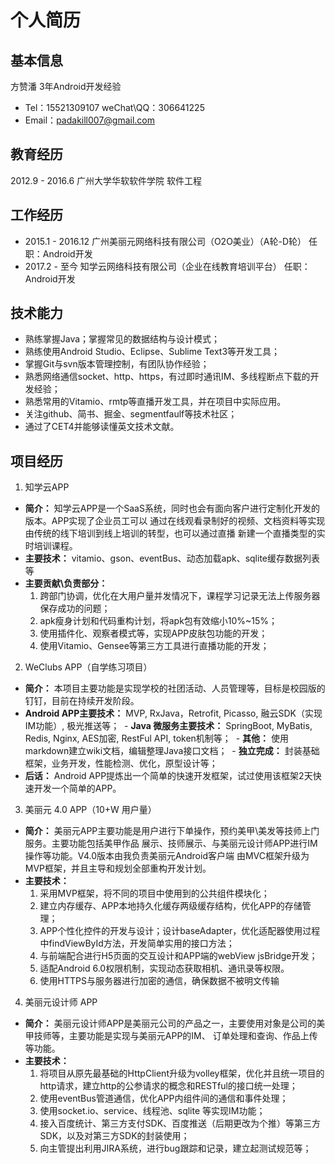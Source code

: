 # 个人简历

## 基本信息
方赞潘 3年Android开发经验
- Tel：15521309107  weChat\QQ：306641225
- Email：padakill007@gmail.com

## 教育经历
2012.9 - 2016.6     广州大学华软软件学院     软件工程

## 工作经历
- 2015.1 - 2016.12 广州美丽元网络科技有限公司（O2O美业）（A轮-D轮）  任职：Android开发
- 2017.2 - 至今 知学云网络科技有限公司（企业在线教育培训平台）  任职：Android开发

## 技术能力
- 熟练掌握Java；掌握常见的数据结构与设计模式；
- 熟练使用Android Studio、Eclipse、Sublime Text3等开发工具；
- 掌握Git与svn版本管理控制，有团队协作经验；
- 熟悉网络通信socket、http、https，有过即时通讯IM、多线程断点下载的开发经验；
- 熟悉常用的Vitamio、rmtp等直播开发工具，并在项目中实际应用。
- 关注github、简书、掘金、segmentfaulf等技术社区；
- 通过了CET4并能够读懂英文技术文献。

## 项目经历

1. 知学云APP
  - **简介：** 知学云APP是一个SaaS系统，同时也会有面向客户进行定制化开发的版本。APP实现了企业员工可以
        通过在线观看录制好的视频、文档资料等实现由传统的线下培训到线上培训的转型，也可以通过直播
        新建一个直播类型的实时培训课程。
  - **主要技术：** vitamio、gson、eventBus、动态加载apk、sqlite缓存数据列表等
  - **主要贡献\负责部分：**
    1. 跨部门协调，优化在大用户量并发情况下，课程学习记录无法上传服务器保存成功的问题；
    2. apk瘦身计划和代码重构计划，将apk包有效缩小10%~15%；
    3. 使用插件化、观察者模式等，实现APP皮肤包功能的开发；
    4. 使用Vitamio、Gensee等第三方工具进行直播功能的开发；
    
2. WeClubs APP（自学练习项目）
  - **简介：** 本项目主要功能是实现学校的社团活动、人员管理等，目标是校园版的钉钉，目前在持续开发阶段。
  - **Android APP主要技术：** MVP, RxJava，Retrofit, Picasso, 融云SDK（实现IM功能）, 极光推送等；
  - **Java 微服务主要技术：** SpringBoot, MyBatis, Redis, Nginx, AES加密, RestFul API, token机制等；
  - **其他：** 使用markdown建立wiki文档，编辑整理Java接口文档；
  - **独立完成：** 封装基础框架，业务开发，性能检测、优化，原型设计等；
  - **后话：** Android APP提炼出一个简单的快速开发框架，试过使用该框架2天快速开发一个简单的APP。
  
3. 美丽元 4.0 APP（10+W 用户量）
  - **简介：** 美丽元APP主要功能是用户进行下单操作，预约美甲\美发等技师上门服务。主要功能包括美甲作品
        展示、技师展示、与美丽元设计师APP进行IM操作等功能。V4.0版本由我负责美丽元Android客户端
        由MVC框架升级为MVP框架，并且主导和规划全部重构开发计划。
  - **主要技术：**
    1. 采用MVP框架，将不同的项目中使用到的公共组件模块化；
    2. 建立内存缓存、APP本地持久化缓存两级缓存结构，优化APP的存储管理；
    3. APP个性化控件的开发与设计；设计baseAdapter，优化适配器使用过程中findViewById方法，开发简单实用的接口方法；
    4. 与前端配合进行H5页面的交互设计和APP端的webView jsBridge开发；
    5. 适配Android 6.0权限机制，实现动态获取相机、通讯录等权限。
    6. 使用HTTPS与服务器进行加密的通信，确保数据不被明文传输
    
4. 美丽元设计师 APP
  - **简介：** 美丽元设计师APP是美丽元公司的产品之一，主要使用对象是公司的美甲技师等，主要功能是实现与美丽元APP的IM、
          订单处理和查询、作品上传等功能。
  - **主要技术：**
    1. 将项目从原先最基础的HttpClient升级为volley框架，优化并且统一项目的http请求，建立http的公参请求的概念和RESTful的接口统一处理； 
    2. 使用eventBus管道通信，优化APP内组件间的通信和事件处理；
    3. 使用socket.io、service、线程池、sqlite 等实现IM功能；
    4. 接入百度统计、第三方支付SDK、百度推送（后期更改为个推）等第三方SDK，以及对第三方SDK的封装使用； 
    5. 向主管提出利用JIRA系统，进行bug跟踪和记录，建立起测试规范等；
